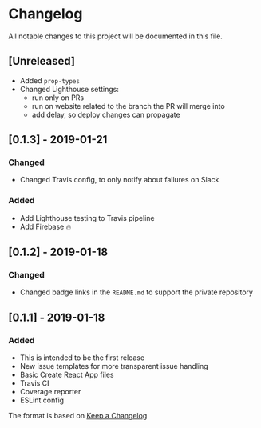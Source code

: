 # Changelog
All notable changes to this project will be documented in this file.

## [Unreleased]
- Added `prop-types`
- Changed Lighthouse settings:
  - run only on PRs
  - run on website related to the branch the PR will merge into
  - add delay, so deploy changes can propagate

## [0.1.3] - 2019-01-21
### Changed
- Changed Travis config, to only notify about failures on Slack

### Added
- Add Lighthouse testing to Travis pipeline
- Add Firebase 🔥


## [0.1.2] - 2019-01-18
### Changed
- Changed badge links in the `README.md` to support the private repository

## [0.1.1] - 2019-01-18
### Added
- This is intended to be the first release
- New issue templates for more transparent issue handling
- Basic Create React App files
- Travis CI
- Coverage reporter
- ESLint config

The format is based on [Keep a Changelog](https://keepachangelog.com/en/1.0.0/)
